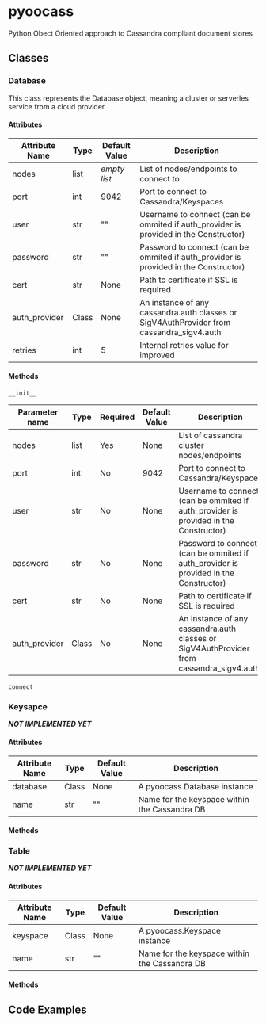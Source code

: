 # pyoocass

Python Obect Oriented approach to Cassandra compliant document stores

## Classes

### **Database**
This class represents the Database object, meaning a cluster or serverles service from a cloud provider.

#### Attributes
| Attribute Name | Type  | Default Value | Description                                                                              |
|----------------|-------|---------------|------------------------------------------------------------------------------------------|
| nodes          | list  | _empty list_  | List of nodes/endpoints to connect to                                                    |
| port           | int   | 9042          | Port to connect to Cassandra/Keyspaces                                                   |
| user           | str   | ""            | Username to connect (can be ommited if auth_provider is provided in the Constructor)     |
| password       | str   | ""            | Password to connect (can be ommited if auth_provider is provided in the Constructor)     |
| cert           | str   | None          | Path to certificate if SSL is required                                                   |
| auth_provider  | Class | None          | An instance of any cassandra.auth classes or SigV4AuthProvider from cassandra_sigv4.auth |
| retries        | int   | 5             | Internal retries value for improved                                                      |
 
#### Methods
`__init__`

| Parameter name | Type  | Required | Default Value | Description                                                                              |
|----------------|-------|----------|---------------|------------------------------------------------------------------------------------------|
| nodes          | list  | Yes      | None          | List of cassandra cluster nodes/endpoints                                                |
| port           | int   | No       | 9042          | Port to connect to Cassandra/Keyspaces                                                   |
| user           | str   | No       | None          | Username to connect (can be ommited if auth_provider is provided in the Constructor)     |
| password       | str   | No       | None          | Password to connect (can be ommited if auth_provider is provided in the Constructor)     |
| cert           | str   | No       | None          | Path to certificate if SSL is required                                                   |
| auth_provider  | Class | No       | None          | An instance of any cassandra.auth classes or SigV4AuthProvider from cassandra_sigv4.auth |

`connect`

### **Keysapce**
**_NOT IMPLEMENTED YET_**
#### Attributes
| Attribute Name | Type  | Default Value | Description                                   |
|----------------|-------|---------------|-----------------------------------------------|
| database       | Class | None          | A pyoocass.Database instance                  |
| name           | str   | ""            | Name for the keyspace within the Cassandra DB |

#### Methods

### **Table**
**_NOT IMPLEMENTED YET_**
#### Attributes
| Attribute Name | Type  | Default Value | Description                                   |
|----------------|-------|---------------|-----------------------------------------------|
| keyspace       | Class | None          | A pyoocass.Keyspace instance                  |
| name           | str   | ""            | Name for the keyspace within the Cassandra DB |

#### Methods

## Code Examples
